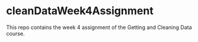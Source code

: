 # cleanDataWeek4Assignment
This repo contains the week 4 assignment of the Getting and Cleaning Data course.
